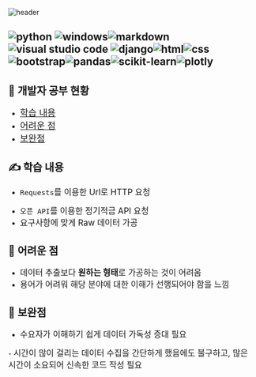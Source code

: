![header](https://capsule-render.vercel.app/api?type=waving&color=gradient&height=300&section=header&text=Data%20Processing%20Using%20API%20&fontAlign=50&fontAlignY=30&fontColor=A3DCBE&fontSize=65&animation=scaleIn&desc=Finance%20data%20collecton&descSize=40&descAlign=73&descAlignY=55)

![python](https://img.shields.io/badge/Python-3776AB?style=for-the-badge&logo=python&logoColor=white) ![windows](https://img.shields.io/badge/Windows-0078D6?style=for-the-badge&logo=windows&logoColor=white)![markdown](https://img.shields.io/badge/Markdown-000000?style=for-the-badge&logo=markdown&logoColor=white)![visual studio code](https://img.shields.io/badge/Visual_Studio_Code-0078D4?style=for-the-badge&logo=visual%20studio%20code&logoColor=white)
![django](https://img.shields.io/badge/django-092E20?style=for-the-badge&logo=django&logoColor=white)![html](https://img.shields.io/badge/html-E34F26?style=for-the-badge&logo=html&logoColor=white)![css](https://img.shields.io/badge/css-1572B6?style=for-the-badge&logo=css&logoColor=white)![bootstrap](https://img.shields.io/badge/bootstrap-7952B3?style=for-the-badge&logo=bootstrap&logoColor=white)![pandas](https://img.shields.io/badge/pandas-150458?style=for-the-badge&logo=pandas&logoColor=white)![scikit-learn](https://img.shields.io/badge/scikitlearn-F7931E?style=for-the-badge&logo=scikitlearn&logoColor=white)![plotly](https://img.shields.io/badge/plotly-3F4F75?style=for-the-badge&logo=plotly&logoColor=white)
---

## 📶 개발자 공부 현황 
  - <span style="font-size:130%"> [학습 내용](#학습-내용)</span>
  - <span style="font-size:130%"> [어려운 점](#어려운-점)</span>
  - <span style="font-size:130%"> [보완점](#보완점)</span>
  
## ✍ 학습 내용 
  - <span style="font-size:120%"> `Requests`를 이용한 Url로 HTTP 요청
  </span>

  - <span style="font-size:120%">`오픈 API`를 이용한 정기적금 API 요청</span>
  - <span style="font-size:120%">요구사항에 맞게 Raw 데이터 가공</span>

## 🤣 어려운 점
  - <span style="font-size:120%">데이터 추출보다 **원하는 형태**로 가공하는 것이 어려움</span>
  - <span style="font-size:120%"> 용어가 어려워 해당 분야에 대한 이해가 선행되어야 함을 느낌 
  </span>

## 🚀 보완점
  - <span style="font-size:120%"> 수요자가 이해하기 쉽게 데이터 가독성 증대 필요 
  </span>
  - <span style="font-size:120%"> 시간이 많이 걸리는 데이터 수집을 간단하게 했음에도 불구하고, 많은 시간이 소요되어 신속한 코드 작성 필요 
  </span>
